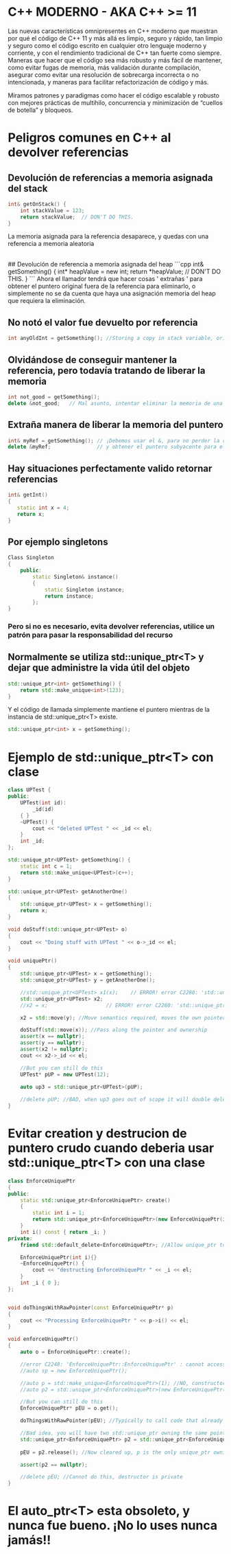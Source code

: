 [//]: # ( spellcheck-language es )

# C++ MODERNO - AKA C++ >= 11

Las nuevas características omnipresentes en C++ moderno que muestran por qué el código de C++ 11 y más allá es limpio, seguro y rápido, tan limpio y seguro como el código escrito en cualquier otro lenguaje moderno y corriente, y con el rendimiento tradicional de C++ tan fuerte como siempre.
Maneras que hacer que el código sea más robusto y más fácil de mantener, como evitar fugas de memoria, más validación durante compilación, asegurar como evitar una resolución de sobrecarga incorrecta o no intencionada, y maneras para facilitar refactorización de código y más.

Miramos patrones y paradigmas como hacer el código escalable y robusto con mejores prácticas de multihilo, concurrencia y minimización de “cuellos de botella” y bloqueos.


# Peligros comunes en C++ al devolver referencias

## Devolución de referencias a memoria asignada del stack
```cpp
int& getOnStack() {
    int stackValue = 123;
    return stackValue;  // DON'T DO THIS.
}
```
La memoria asignada para la referencia desaparece, y quedas con una referencia a memoria aleatoria

<br/>
## Devolución de referencia a memoria asignada del heap
```cpp
int& getSomething() {
    int* heapValue = new int;
    return *heapValue;  // DON'T DO THIS.
}
```
Ahora el llamador tendrá que hacer cosas ' extrañas ' para obtener el puntero original fuera de la referencia para eliminarlo, o simplemente no se da cuenta que haya una asignación memoria del heap que requiera la eliminación.

## No notó el valor fue devuelto por referencia
```cpp
int anyOldInt = getSomething(); //Storing a copy in stack variable, original reference lost!
```

## Olvidándose de conseguir mantener la referencia, pero todavía tratando de liberar la memoria
```cpp
int not_good = getSomething(); 
delete &not_good;   // Mal asunto, intentar eliminar la memoria de una variable asignada del stack
```

## Extraña manera de liberar la memoria del puntero
```cpp
int& myRef = getSomething(); // ¡Debemos usar el &, para no perder la referencia!
delete &myRef;               // y obtener el puntero subyacente para eliminar... extraño
```

## Hay situaciones perfectamente valido retornar referencias
```cpp
int& getInt()
{
   static int x = 4;
   return x;
}
```
## Por ejemplo singletons
```cpp
Class Singleton
{
    public:
        static Singleton& instance()
        {
            static Singleton instance;
            return instance;
        };
}
```
### Pero si no es necesario, evita devolver referencias, utilice un patrón para pasar la responsabilidad del recurso
## Normalmente se utiliza <span class="hljs-built_in">std::unique_ptr&lt;T&gt;</span> y dejar que administre la vida útil del objeto

```cpp
std::unique_ptr<int> getSomething() {
    return std::make_unique<int>(123);
}
```
Y el código de llamada simplemente mantiene el puntero mientras de la instancia de <span class="hljs-built_in">std::unique_ptr&lt;T&gt;</span> existe.


```cpp
std::unique_ptr<int> x = getSomething();
```

# Ejemplo de <span class="hljs-built_in">std::unique_ptr&lt;T&gt;</span> con clase 
```cpp
class UPTest {
public:
	UPTest(int id):
		_id(id)
	{ }
	~UPTest() {
		cout << "deleted UPTest " << _id << el;
	}
	int _id;
};
```
```cpp
std::unique_ptr<UPTest> getSomething() {
	static int c = 1;
	return std::make_unique<UPTest>(c++);
}

std::unique_ptr<UPTest> getAnotherOne()
{
	std::unique_ptr<UPTest> x = getSomething();
	return x;
}

void doStuff(std::unique_ptr<UPTest> o)
{
	cout << "Doing stuff with UPTest " << o->_id << el;
}

void uniquePtr()
{
    std::unique_ptr<UPTest> x = getSomething();
    std::unique_ptr<UPTest> y = getAnotherOne();

    //std::unique_ptr<UPTest> x1(x);    // ERROR! error C2280: 'std::unique_ptr<UPTest... : attempting to reference a deleted function
    std::unique_ptr<UPTest> x2;
    //x2 = x;                   // ERROR! error C2280: 'std::unique_ptr<UPTest... : attempting to reference a deleted function

    x2 = std::move(y); //Move semantics required, moves the own pointer from one to the other

    doStuff(std::move(x)); //Pass along the pointer and ownership
    assert(x == nullptr);
    assert(y == nullptr);
    assert(x2 != nullptr);
    cout << x2->_id << el;

    //But you can still do this
    UPTest* pUP = new UPTest(12);

    auto up3 = std::unique_ptr<UPTest>(pUP);
        
    //delete pUP; //BAD, when up3 goes out of scope it will double delete the pUP pointer
}
```

# Evitar creation y destrucion de puntero crudo cuando deberia usar <span class="hljs-built_in">std::unique_ptr&lt;T&gt;</span> con una clase 
```cpp
class EnforceUniquePtr
{
public:
	static std::unique_ptr<EnforceUniquePtr> create()
	{
		static int i = 1;
		return std::unique_ptr<EnforceUniquePtr>(new EnforceUniquePtr(i++));
	}
	int i() const { return _i; }
private:
	friend std::default_delete<EnforceUniquePtr>; //Allow unique_ptr to call our destructor

	EnforceUniquePtr(int i){}
	~EnforceUniquePtr() {
		cout << "destructing EnforceUniquePtr " << _i << el;
	}
	int _i { 0 };
};


void doThingsWithRawPointer(const EnforceUniquePtr* p)
{
	cout << "Processing EnforceUniquePtr " << p->i() << el;
}

void enforceUniquePtr()
{
	auto o = EnforceUniquePtr::create();

    //error C2248: 'EnforceUniquePtr::EnforceUniquePtr' : cannot access private member declared in class 'EnforceUniquePtr'
	//auto sp = new EnforceUniquePtr(); 

	//auto p = std::make_unique<EnforceUniquePtr>(1); //NO, constructor private
	//auto p2 = std::unique_ptr<EnforceUniquePtr>(new EnforceUniquePtr(2)); //NO, constructor private

	//But you can still do this
	EnforceUniquePtr* pEU = o.get();

	doThingsWithRawPointer(pEU); //Typically to call code that already expects a raw pointer

    //Bad idea, you will have two std::unique_ptr owning the same pointer
	std::unique_ptr<EnforceUniquePtr> p2 = std::unique_ptr<EnforceUniquePtr>(pEU); 
	
	pEU = p2.release(); //Now cleared up, p is the only unique_ptr owning it

	assert(p2 == nullptr);

	//delete pEU; //Cannot do this, destructor is private
}
```

# El <span class="hljs-built_in">auto_ptr&lt;T&gt;</span> esta obsoleto, y nunca fue bueno. ¡No lo uses nunca jamás!!
